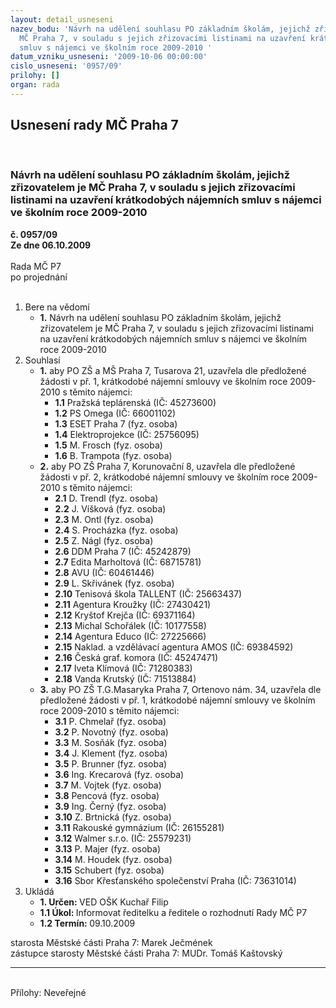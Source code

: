 ```yaml
---
layout: detail_usneseni
nazev_bodu: 'Návrh na udělení souhlasu PO základním školám, jejichž zřizovatelem je
  MČ Praha 7, v souladu s jejich zřizovacími listinami na uzavření krátkodobých nájemních
  smluv s nájemci ve školním roce 2009-2010 '
datum_vzniku_usneseni: '2009-10-06 00:00:00'
cislo_usneseni: '0957/09'
prilohy: []
organ: rada
---
```

<div id="ucUsn_pList" class="usn">
	<span><h2>Usnesení rady MČ Praha 7 </h2>
<br></span><div class="standBody">
<span><h3>Návrh na udělení souhlasu PO základním školám, jejichž zřizovatelem je MČ Praha 7, v souladu s jejich zřizovacími listinami na uzavření krátkodobých nájemních smluv s nájemci ve školním roce 2009-2010 </h3></span><div class="center">
		<strong>č. 0957/09</strong><br>
	</div>
<div class="center">
		<strong>Ze dne 06.10.2009</strong><br><br>
	</div>Rada MČ P7<br> po projednání<br><br><ol>
<li>Bere na vědomí<ul><li>
<strong>1.</strong> Návrh na udělení souhlasu PO základním školám, jejichž zřizovatelem je MČ Praha 7, v souladu s jejich zřizovacími listinami na uzavření krátkodobých nájemních smluv s nájemci ve školním roce 2009-2010 </li></ul>
</li>
<li>Souhlasí<ul>
<li>
<strong>1.</strong> aby PO ZŠ a MŠ Praha 7, Tusarova 21,  uzavřela dle předložené žádosti v př. 1, krátkodobé nájemní smlouvy ve školním roce 2009-2010 s těmito nájemci: <ul>
<li>
<strong>1.1</strong> Pražská teplárenská (IČ: 45273600)</li>
<li>
<strong>1.2</strong> PS Omega (IČ: 66001102)</li>
<li>
<strong>1.3</strong> ESET Praha 7 (fyz. osoba)</li>
<li>
<strong>1.4</strong> Elektroprojekce (IČ: 25756095)</li>
<li>
<strong>1.5</strong> M. Frosch (fyz. osoba)</li>
<li>
<strong>1.6</strong> B. Trampota (fyz. osoba)</li>
</ul>
</li>
<li>
<strong>2.</strong> aby PO ZŠ Praha 7, Korunovační 8, uzavřela dle předložené žádosti v př. 2, krátkodobé nájemní smlouvy ve školním roce 2009-2010 s těmito nájemci: <ul>
<li>
<strong>2.1</strong> D. Trendl (fyz. osoba)</li>
<li>
<strong>2.2</strong> J. Víšková (fyz. osoba)</li>
<li>
<strong>2.3</strong> M. Ontl (fyz. osoba)</li>
<li>
<strong>2.4</strong> S. Procházka (fyz. osoba)</li>
<li>
<strong>2.5</strong> Z. Nágl (fyz. osoba)</li>
<li>
<strong>2.6</strong> DDM Praha 7 (IČ: 45242879)</li>
<li>
<strong>2.7</strong> Edita Marholtová (IČ: 68715781)</li>
<li>
<strong>2.8</strong> AVU (IČ: 60461446)</li>
<li>
<strong>2.9</strong> L. Skřivánek (fyz. osoba)</li>
<li>
<strong>2.10</strong> Tenisová škola TALLENT (IČ: 25663437)</li>
<li>
<strong>2.11</strong> Agentura Kroužky (IČ: 27430421)</li>
<li>
<strong>2.12</strong> Kryštof Krejča (IČ: 69371164)</li>
<li>
<strong>2.13</strong> Michal Schořálek (IČ: 10177558)</li>
<li>
<strong>2.14</strong> Agentura Educo (IČ: 27225666)</li>
<li>
<strong>2.15</strong> Naklad. a vzdělávací agentura AMOS (IČ: 69384592)</li>
<li>
<strong>2.16</strong> Česká graf. komora (IČ: 45247471)</li>
<li>
<strong>2.17</strong> Iveta Klímová (IČ: 71280383)</li>
<li>
<strong>2.18</strong> Vanda Krutský (IČ: 71513884)</li>
</ul>
</li>
<li>
<strong>3.</strong> aby PO ZŠ T.G.Masaryka Praha 7, Ortenovo nám. 34, uzavřela dle předložené žádosti v př. 1, krátkodobé nájemní smlouvy ve školním roce 2009-2010 s těmito nájemci: <ul>
<li>
<strong>3.1</strong> P. Chmelař (fyz. osoba)</li>
<li>
<strong>3.2</strong> P. Novotný (fyz. osoba)</li>
<li>
<strong>3.3</strong> M. Sosňák (fyz. osoba)</li>
<li>
<strong>3.4</strong> J. Klement (fyz. osoba)</li>
<li>
<strong>3.5</strong> P. Brunner (fyz. osoba)</li>
<li>
<strong>3.6</strong> Ing. Krecarová (fyz. osoba)</li>
<li>
<strong>3.7</strong> M. Vojtek (fyz. osoba)</li>
<li>
<strong>3.8</strong> Pencová (fyz. osoba)</li>
<li>
<strong>3.9</strong> Ing. Černý (fyz. osoba)</li>
<li>
<strong>3.10</strong> Z. Brtnická (fyz. osoba)</li>
<li>
<strong>3.11</strong> Rakouské gymnázium (IČ: 26155281)</li>
<li>
<strong>3.12</strong> Walmer s.r.o. (IČ: 25579231)</li>
<li>
<strong>3.13</strong> P. Majer (fyz. osoba)</li>
<li>
<strong>3.14</strong> M. Houdek (fyz. osoba)</li>
<li>
<strong>3.15</strong> Schubert (fyz. osoba)</li>
<li>
<strong>3.16</strong> Sbor Křesťanského společenství Praha (IČ: 73631014)</li>
</ul>
</li>
</ul>
</li>
<li>Ukládá<ul>
<li>
<strong>1. Určen: </strong>VED OŠK Kuchař Filip</li>
<li>
<strong>1.1 Úkol: </strong>Informovat ředitelku a ředitele o rozhodnutí Rady MČ P7</li>
<li>
<strong>1.2 Termín: </strong>09.10.2009</li>
</ul>
</li>
</ol>starosta Městské části Praha 7: Marek Ječmének<br>zástupce starosty Městské části Praha 7: MUDr. Tomáš Kaštovský <hr>
<br>Přílohy: Neveřejné</div>
</div>